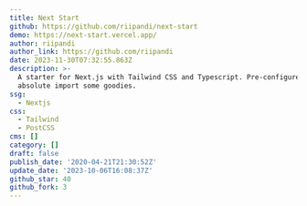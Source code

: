 ```yaml
---
title: Next Start
github: https://github.com/riipandi/next-start
demo: https://next-start.vercel.app/
author: riipandi
author_link: https://github.com/riipandi
date: 2023-11-30T07:32:55.863Z
description: >-
  A starter for Next.js with Tailwind CSS and Typescript. Pre-configured with
  absolute import some goodies.
ssg:
  - Nextjs
css:
  - Tailwind
  - PostCSS
cms: []
category: []
draft: false
publish_date: '2020-04-21T21:30:52Z'
update_date: '2023-10-06T16:08:37Z'
github_star: 40
github_fork: 3
---
```

